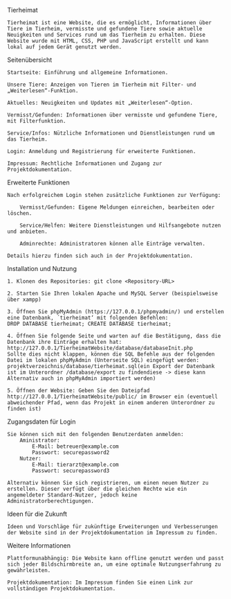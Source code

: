Tierheimat

    Tierheimat ist eine Website, die es ermöglicht, Informationen über Tiere im Tierheim, vermisste und gefundene Tiere sowie aktuelle Neuigkeiten und Services rund um das Tierheim zu erhalten. Diese Website wurde mit HTML, CSS, PHP und JavaScript erstellt und kann lokal auf jedem Gerät genutzt werden.

Seitenübersicht

    Startseite: Einführung und allgemeine Informationen.

    Unsere Tiere: Anzeigen von Tieren im Tierheim mit Filter- und „Weiterlesen“-Funktion.

    Aktuelles: Neuigkeiten und Updates mit „Weiterlesen“-Option.

    Vermisst/Gefunden: Informationen über vermisste und gefundene Tiere, mit Filterfunktion.

    Service/Infos: Nützliche Informationen und Dienstleistungen rund um das Tierheim.

    Login: Anmeldung und Registrierung für erweiterte Funktionen.

    Impressum: Rechtliche Informationen und Zugang zur Projektdokumentation.


Erweiterte Funktionen

    Nach erfolgreichem Login stehen zusätzliche Funktionen zur Verfügung:

        Vermisst/Gefunden: Eigene Meldungen einreichen, bearbeiten oder löschen.

        Service/Helfen: Weitere Dienstleistungen und Hilfsangebote nutzen und anbieten.

        Adminrechte: Administratoren können alle Einträge verwalten.

    Details hierzu finden sich auch in der Projektdokumentation.


Installation und Nutzung

    1. Klonen des Repositories: git clone <Repository-URL>

    2. Starten Sie Ihren lokalen Apache und MySQL Server (beispielsweise über xampp)

    3. Öffnen Sie phpMyAdmin (https://127.0.0.1/phpmyadmin/) und erstellen eine Datenbank‚ ´tierheimat‘ mit folgenden Befehlen:
    DROP DATABASE tierheimat; CREATE DATABASE tierheimat;

    4. Öffnen Sie folgende Seite und warten auf die Bestätigung, dass die
    Datenbank ihre Einträge erhalten hat:
    http://127.0.0.1/TierheimatWebsite/database/databaseInit.php
    Sollte dies nicht klappen, können die SQL Befehle aus der folgenden Datei im lokalen phpMyAdmin (Unterseite SQL) eingefügt werden: projektverzeichnis/database/tierheimat.sql(ein Export der Datenbank ist im Unterordner /database/export zu findendiese -> diese kann Alternativ auch in phpMyAdmin importiert werden)
    
    5. Öffnen der Website: Geben Sie den Dateipfad http://127.0.0.1/TierheimatWebsite/public/ im Browser ein (eventuell abweichender Pfad, wenn das Projekt in einem anderen Unterordner zu finden ist)


Zugangsdaten für Login

    Sie können sich mit den folgenden Benutzerdaten anmelden:
        Aministrator:
            E-Mail: betreuer@example.com
            Passwort: securepassword2
        Nutzer:
            E-Mail: tierarzt@example.com
            Passwort: securepassword3

    Alternativ können Sie sich registrieren, um einen neuen Nutzer zu erstellen. Dieser verfügt über die gleichen Rechte wie ein angemeldeter Standard-Nutzer, jedoch keine Administratorberechtigungen.

Ideen für die Zukunft

    Ideen und Vorschläge für zukünftige Erweiterungen und Verbesserungen der Website sind in der Projektdokumentation im Impressum zu finden.

Weitere Informationen

    Plattformunabhängig: Die Website kann offline genutzt werden und passt sich jeder Bildschirmbreite an, um eine optimale Nutzungserfahrung zu gewährleisten.

    Projektdokumentation: Im Impressum finden Sie einen Link zur vollständigen Projektdokumentation.